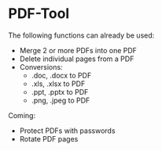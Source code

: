 # PDF-Tool

The following functions can already be used:

  - Merge 2 or more PDFs into one PDF
  - Delete individual pages from a PDF
  - Conversions:
    - .doc, .docx to PDF
    - .xls, .xlsx to PDF
    - .ppt, .pptx to PDF
    - .png, .jpeg to PDF
    

Coming:

- Protect PDFs with passwords
- Rotate PDF pages


